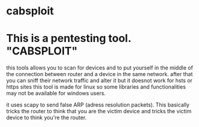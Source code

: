 # cabsploit

<h1>This is a pentesting tool. "CABSPLOIT"</h1>

this tools allows you to scan for devices and
to put yourself in the middle of the connection between router and a device in the same network.
after that you can sniff their network traffic and alter it but it doesnot work for hsts or https sites
this tool is made for linux so some libraries and functionalities may not be available for windows users.

it uses scapy to send false ARP (adress resolution packets).
This basically tricks the router to think that you are the victim device and tricks the victim device to think you're the router.
